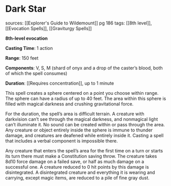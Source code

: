 # Dark Star
sources: [[Explorer's Guide to Wildemount]] pg 186
tags: [[8th level]], [[Evocation Spells]], [[Graviturgy Spells]]

**8th-level evocation**

**Casting Time**: 1 action

**Range**: 150 feet

**Components**: V, S, M (shard of onyx and a drop of the caster’s blood, both of which the spell consumes)

**Duration**: [[Requires concentration]], up to 1 minute

This spell creates a sphere centered on a point you choose within range. The sphere can have a radius of up to 40 feet. The area within this sphere is filled with magical darkness and crushing gravitational force.

For the duration, the spell’s area is difficult terrain. A creature with darkvision can’t see through the magical darkness, and nonmagical light can’t illuminate it. No sound can be created within or pass through the area. Any creature or object entirely inside the sphere is immune to thunder damage, and creatures are deafened while entirely inside it. Casting a spell that includes a verbal component is impossible there.

Any creature that enters the spell’s area for the first time on a turn or starts its turn there must make a Constitution saving throw. The creature takes 8d10 force damage on a failed save, or half as much damage on a successful one. A creature reduced to 0 hit points by this damage is disintegrated. A disintegrated creature and everything it is wearing and carrying, except magic items, are reduced to a pile of fine gray dust.